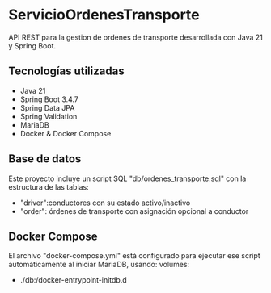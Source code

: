 # ServicioOrdenesTransporte

API REST para la gestion de ordenes de transporte desarrollada con Java 21 y Spring Boot.

## Tecnologías utilizadas

- Java 21
- Spring Boot 3.4.7
- Spring Data JPA
- Spring Validation
- MariaDB
- Docker & Docker Compose

## Base de datos

Este proyecto incluye un script SQL "db/ordenes_transporte.sql" con la estructura de las tablas:

- "driver":conductores con su estado activo/inactivo
- "order": órdenes de transporte con asignación opcional a conductor

## Docker Compose

El archivo "docker-compose.yml" está configurado para ejecutar ese script automáticamente al iniciar MariaDB, usando:
volumes:
- ./db:/docker-entrypoint-initdb.d